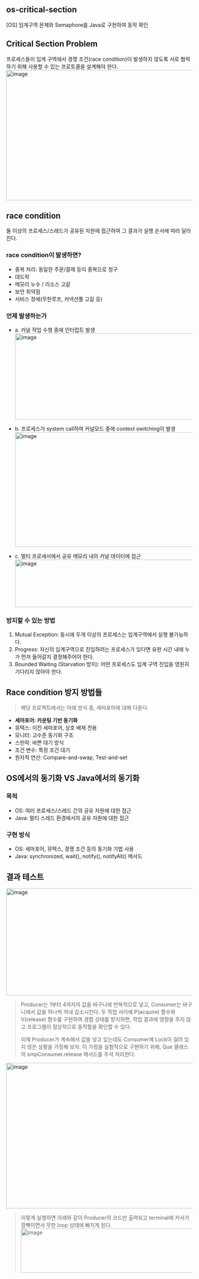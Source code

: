 ## os-critical-section
[OS] 임계구역 문제와 Semaphore를 Java로 구현하여 동작 확인

## Critical Section Problem
프로세스들이 임계 구역에서 경쟁 조건(race condition)이 발생하지 않도록 서로 협력하기 위해 사용할 수 있는 프로토콜을 설계해야 한다.
<img width="561" height="351" alt="image" src="https://github.com/user-attachments/assets/aea66621-20bc-4cb3-ab50-5178c4594e30" />

## race condition   
둘 이상의 프로세스/스레드가 공유된 자원에 접근하여 그 결과가 실행 순서에 따라 달라진다.

### race condition이 발생하면?
- 중복 처리: 동일한 주문/결제 등이 중복으로 청구
- 데드락
- 메모리 누수 / 리소스 고갈
- 보안 취약점
- 서비스 장애(무한루프, 커넥션풀 고갈 등)

### 언제 발생하는가
- a. 커널 작업 수행 중에 인터럽트 발생   
  <img width="503" height="232" alt="image" src="https://github.com/user-attachments/assets/34772be7-c779-422b-99c3-e4f17312d5a0" />

- b. 프로세스가 system call하여 커널모드 중에 context switching이 발생   
  <img width="491" height="309" alt="image" src="https://github.com/user-attachments/assets/0dfbe551-1912-4222-895c-d5b2f8959fef" />

- c. 멀티 프로세서에서 공유 메모리 내의 커널 데이터에 접근   
  <img width="485" height="128" alt="image" src="https://github.com/user-attachments/assets/015aa57f-968e-4ca0-917d-163253ee8fbc" />

### 방지할 수 있는 방법
1. Mutual Exception: 동시에 두개 이상의 프로세스는 임계구역에서 실행 불가능하다.
2. Progress: 자신의 임계구역으로 진입하려는 프로세스가 있다면 유한 시간 내에 누가 먼저 들어갈지 결정해주어야 한다.
3. Bounded Waiting (Starvation 방지): 어떤 프로세스도 임계 구역 진입을 영원히 기다리지 않아야 한다.

## Race condition 방지 방법들
> 해당 프로젝트에서는 아래 방식 중, 세마포어에 대해 다룬다.
  - **세마포어: 카운팅 기반 동기화**
  - 뮤텍스: 이진 세마포어, 상호 배제 전용
  - 모니터: 고수준 동기화 구조
  - 스핀락: 바쁜 대기 방식
  - 조건 변수: 특정 조건 대기
  - 원자적 연산: Compare-and-swap, Test-and-set

## OS에서의 동기화 VS Java에서의 동기화
###  목적
- OS: 여러 프로세스/스레드 간의 공유 자원에 대한 접근
- Java: 멀티 스레드 환경에서의 공유 자원에 대한 접근
### 구현 방식
- OS: 세마포어, 뮤텍스, 경쟁 조건 등의 동기화 기법 사용
- Java: synchronized, wait(), notify(), notifyAll() 메서드

## 결과 테스트
<img width="600" height="288" alt="image" src="https://github.com/user-attachments/assets/ddfdcacb-1445-436b-b4de-8e4b3435a8bc" />    
   
> Producer는 1부터 4까지의 값을 바구니에 반복적으로 넣고, Consumer는 바구니에서 값을 하나씩 꺼내 감소시킨다.
> 두 작업 사이에 P(acquire) 함수와 V(release) 함수를 구현하여 경합 상태를 방지하면, 작업 결과에 영향을 주지 않고 프로그램이 정상적으로 동작함을 확인할 수 있다.
> 
> 이제 Producer가 계속해서 값을 넣고 있는데도 Consumer에 Lock이 걸려 있지 않은 상황을 가정해 보자.
> 이 가정을 실험적으로 구현하기 위해, Que 클래스의 smpConsumer.release 메서드를 주석 처리한다.


<img width="540" height="392" alt="image" src="https://github.com/user-attachments/assets/5735bd78-57d2-424f-93ca-4d08ef408b5e" />   
   
> 이렇게 실행하면 아래와 같이 Producer의 코드만 출력되고 terminal에 커서가 깜빡이면서 무한 loop 상태에 빠지게 된다.
> <img width="543" height="119" alt="image" src="https://github.com/user-attachments/assets/8f597982-d5fb-4da7-b9b0-3e45f436e24c" />

